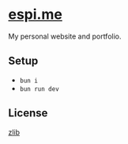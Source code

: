 # [espi.me][espi.me]

My personal website and portfolio.

## Setup

- `bun i`
- `bun run dev`

## License

[zlib][license]

[espi.me]: https://espi.me "Link to espi (dot) me."
[license]: LICENSE.md "Link to the zlib/libpng license."
